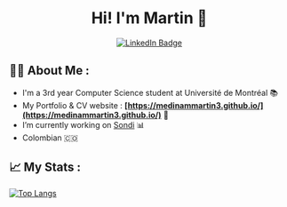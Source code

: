 # <div id="title" align="center">Hi! I'm Martin 🦔</div>

<div id="badges" align="center">
  <a href="https://www.linkedin.com/in/medinammartin3/">
    <img src="https://img.shields.io/badge/LinkedIn-blue?style=for-the-badge&logo=linkedin&logoColor=white" alt="LinkedIn Badge"/>
  </a>
</div>

## 👨‍💻 About Me :

- I'm a 3rd year Computer Science student at Université de Montréal 📚
- My Portfolio & CV website : **[https://medinammartin3.github.io/](https://medinammartin3.github.io/)** 🔗
- I’m currently working on [Sondi](https://github.com/medinammartin3/Sondi) 📊
- Colombian 🇨🇴

## 📈 My Stats :

[![Top Langs](https://github-readme-stats.vercel.app/api/top-langs/?username=medinammartin3&layout=compact&theme=vision-friendly-dark)](https://github.com/anuraghazra/github-readme-stats)
